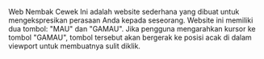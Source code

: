 Web Nembak Cewek
Ini adalah website sederhana yang dibuat untuk mengekspresikan perasaan Anda kepada seseorang. Website ini memiliki dua tombol: "MAU" dan "GAMAU". Jika pengguna mengarahkan kursor ke tombol "GAMAU", tombol tersebut akan bergerak ke posisi acak di dalam viewport untuk membuatnya sulit diklik.
